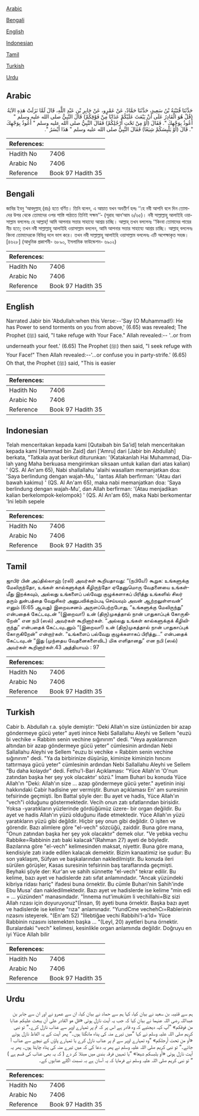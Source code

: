 [Arabic](#arabic)

[Bengali](#bengali)

[English](#english)

[Indonesian](#indonesian)

[Tamil](#tamil)

[Turkish](#turkish)

[Urdu](#urdu)

## Arabic


<div dir="rtl" lang="ar" style={{fontSize:'larger',backgroundColor:'#f8f9fa',padding:20}}>
حَدَّثَنَا قُتَيْبَةُ بْنُ سَعِيدٍ، حَدَّثَنَا حَمَّادٌ، عَنْ عَمْرٍو، عَنْ جَابِرِ بْنِ عَبْدِ اللَّهِ، قَالَ لَمَّا نَزَلَتْ هَذِهِ الآيَةُ ‏(‏قُلْ هُوَ الْقَادِرُ عَلَى أَنْ يَبْعَثَ عَلَيْكُمْ عَذَابًا مِنْ فَوْقِكُمْ‏)‏ قَالَ النَّبِيُّ صلى الله عليه وسلم ‏"‏ أَعُوذُ بِوَجْهِكَ ‏"‏‏.‏ فَقَالَ ‏(‏أَوْ مِنْ تَحْتِ أَرْجُلِكُمْ‏)‏ فَقَالَ النَّبِيُّ صلى الله عليه وسلم ‏"‏ أَعُوذُ بِوَجْهِكَ ‏"‏‏.‏ قَالَ ‏(‏أَوْ يَلْبِسَكُمْ شِيَعًا‏)‏ فَقَالَ النَّبِيُّ صلى الله عليه وسلم ‏"‏ هَذَا أَيْسَرُ ‏"‏‏.‏
</div>
<div style={{backgroundColor:'#f8f9fa',padding:20, marginBottom: 10}}><table> <thead> <tr> <th>References:</th> <th></th> </tr> </thead> <tbody><tr><td>Hadith No</td><td>7406</td></tr><tr><td>Arabic No</td><td>7406</td></tr><tr><td>Reference</td><td>Book 97 Hadith 35</td></tr></tbody></table></div>

## Bengali


<div dir="ltr" lang="bn" style={{fontSize:'larger',backgroundColor:'#f8f9fa',padding:20}}>
জাবির ইবনু ‘আবদুল্লাহ্ (রাঃ) হতে বর্ণিত। তিনি বলেন, এ আয়াত যখন অবতীর্ণ হলঃ ‘‘হে নবী আপনি বলে দিন তোমাদের উপর থেকে তোমাদের ওপর শাস্তি পাঠাতে তিনিই সক্ষম’’- (সূরাহ আন‘আম ৬/৬৫)। নবী সাল্লাল্লাহু আলাইহি ওয়াসাল্লাম বললেনঃ হে আল্লাহ্! আমি আপনার সত্তার সাহায্যে আশ্রয় চাচ্ছি। আল্লাহ্ তখন বললেনঃ ‘‘কিংবা তোমাদের পায়ের নীচ হতে; তখন নবী সাল্লাল্লাহু আলাইহি ওয়াসাল্লাম বললেন, আমি আপনার সত্তার সাহায্যে আশ্রয় চাচ্ছি। আল্লাহ্ বললেনঃ কিংবা তোমাদেরকে বিভিন্ন দলে ভাগ করে। তখন নবী সাল্লাল্লাহু আলাইহি ওয়াসাল্লাম বললেনঃ এটি অপেক্ষাকৃত সহজ। [৪৬২৮] (আধুনিক প্রকাশনী- ৬৮৯০, ইসলামিক ফাউন্ডেশন- ৬৯০২)
</div>
<div style={{backgroundColor:'#f8f9fa',padding:20, marginBottom: 10}}><table> <thead> <tr> <th>References:</th> <th></th> </tr> </thead> <tbody><tr><td>Hadith No</td><td>7406</td></tr><tr><td>Arabic No</td><td>7406</td></tr><tr><td>Reference</td><td>Book 97 Hadith 35</td></tr></tbody></table></div>

## English


<div dir="ltr" lang="en" style={{fontSize:'larger',backgroundColor:'#f8f9fa',padding:20}}>
Narrated Jabir bin 'Abdullah:when this Verse:--'Say (O Muhammad!): He has Power to send torments on you from above,' (6.65) was revealed; The Prophet (ﷺ) said, "I take refuge with Your Face." Allah revealed:-- '..or from underneath your feet.' (6.65) The Prophet (ﷺ) then said, "I seek refuge with Your Face!" Then Allah revealed:--'...or confuse you in party-strife.' (6.65) Oh that, the Prophet (ﷺ) said, "This is easier
</div>
<div style={{backgroundColor:'#f8f9fa',padding:20, marginBottom: 10}}><table> <thead> <tr> <th>References:</th> <th></th> </tr> </thead> <tbody><tr><td>Hadith No</td><td>7406</td></tr><tr><td>Arabic No</td><td>7406</td></tr><tr><td>Reference</td><td>Book 97 Hadith 35</td></tr></tbody></table></div>

## Indonesian


<div dir="ltr" lang="id" style={{fontSize:'larger',backgroundColor:'#f8f9fa',padding:20}}>
Telah menceritakan kepada kami [Qutaibah bin Sa'id] telah menceritakan kepada kami [Hammad bin Zaid] dari ['Amru] dari [Jabir bin Abdullah] berkata, "Tatkala ayat berikut diturunkan: '(Katakanlah Hai Muhammad, Dia-lah yang Maha berkuasa mengirimkan siksaan untuk kalian dari atas kalian) ' (QS. Al An'am 65), Nabi shallallahu 'alaihi wasallam memanjatkan doa: 'Saya berlindung dengan wajah-Mu, ' lantas Allah berfirman: '(Atau dari bawah kakimu) ' (QS. Al An'am 65), maka nabi memanjatkan doa: 'Saya berlindung dengan wajah-Mu', dan Allah berfirman: '(Atau menjadikan kalian berkelompok-kelompok) ' (QS. Al An'am 65), maka Nabi berkomentar 'Ini lebih sepele
</div>
<div style={{backgroundColor:'#f8f9fa',padding:20, marginBottom: 10}}><table> <thead> <tr> <th>References:</th> <th></th> </tr> </thead> <tbody><tr><td>Hadith No</td><td>7406</td></tr><tr><td>Arabic No</td><td>7406</td></tr><tr><td>Reference</td><td>Book 97 Hadith 35</td></tr></tbody></table></div>

## Tamil


<div dir="ltr" lang="ta" style={{fontSize:'larger',backgroundColor:'#f8f9fa',padding:20}}>
ஜாபிர் பின் அப்தில்லாஹ் (ரலி) அவர்கள் கூறியதாவது: “(நபியே!) கூறுக: உங்களுக்கு மேலிருந்தோ, உங்கள் கால்களுக்குக் கீழிருந்தோ ஏதேனுமொரு வேதனையை உங்கள்மீது இறக்கவும், அல்லது உங்களைப் பல்வேறு குழுக்களாகப் பிரித்து உங்களில் சிலர் தரும் துன்பத்தை வேறுசிலர் அனுபவிக்கும்படி செய்யவும் அவன் ஆற்றலுள்ளவன்” எனும் (6:65 ஆவது) இறைவசனம் அருளப்பெற்றபோது, “உங்களுக்கு மேலிருந்து” என்பதைக் கேட்டவுடன் “(இறைவா!) உன் (திரு)முகத்தால் நான் பாதுகாப்புக் கோருகிறேன்” என நபி (ஸல்) அவர்கள் கூறினார்கள். “அல்லது உங்கள் கால்களுக்குக் கீழிலிருந்து” என்பதைக் கேட்டவுடனும் “(இறைவா!) உன் (திரு)முகத்தால் நான் பாதுகாப்புக் கோருகிறேன்” என்றார்கள். “உங்களைப் பல்வேறு குழுக்களாகப் பிரித்து...” என்பதைக் கேட்டவுடன் “இது (முந்தைய வேதனைகளைவிட) மிக எளிதானது” என நபி (ஸல்) அவர்கள் கூறினார்கள்.43 அத்தியாயம் : 97
</div>
<div style={{backgroundColor:'#f8f9fa',padding:20, marginBottom: 10}}><table> <thead> <tr> <th>References:</th> <th></th> </tr> </thead> <tbody><tr><td>Hadith No</td><td>7406</td></tr><tr><td>Arabic No</td><td>7406</td></tr><tr><td>Reference</td><td>Book 97 Hadith 35</td></tr></tbody></table></div>

## Turkish


<div dir="ltr" lang="tr" style={{fontSize:'larger',backgroundColor:'#f8f9fa',padding:20}}>
Cabir b. Abdullah r.a. şöyle demiştir: "Deki Allah'ın size üstünüzden bir azap göndermeye gücü yeter" ayeti inince Nebi Sallallahu Aleyhi ve Sellem "euzü bi vechike = Rabbim senin vechine sığınırım" dedi. "Veya ayaklarınızın altından bir azap göndermeye gücü yeter" cümlesinin ardından Nebi Sallallahu Aleyhi ve Sellem "euzu bi vechike = Rabbim senin vechine sığınırım" dedi. "Ya da birbirinize düşürüp, kiminize kiminizin hıncını tattırmaya gücü yeter" cümlesinin ardından Nebi Sallallahu Aleyhi ve Sellem "Bu daha kolaydır" dedi. Fethu'l-Bari Açıklaması: "Yüce Allah'ın 'O'nun zatından başka her şey yok olacaktır' sözü." İmam Buhari bu konuda Yüce Allah'ın "Deki: Allah'ın size ... azap göndermeye gücü yeter." ayetinin inişi hakkındaki Cabir hadisine yer vermiştir. Bunun açıklaması En' am suresinin tefsirinde geçmişti. İbn Battal şöyle der: Bu ayet ve hadis, Yüce Allah'ın "vech"i olduğunu göstermektedir. Vecih onun zatı sıfatlarından birisidir. Yoksa -yaratıkların yüzlerinde gördüğümüz üzere- bir organ değildir. Bu ayet ve hadis Allah'ın yüzü olduğunu ifade etmektedir. Yüce Allah'ın yüzü yaratıkların yüzü gibi değildir. Hiçbir şey onun gibi değildir. O işiten ve görendir. Bazı alimlere göre "el-vech" sözcüğü, zaiddir. Buna göre mana, "Onun zatından başka her şey yok olacaktır" demek olur. "Ve yebka vechu Rabbike=Rabbinin zatı baki kalacak"(Rahman 27) ayeti de böyledir. Bazılarına göre "el-vech" kelimesinden maksat, niyettir. Buna göre mana, kendisiyle zatı irade edilen kalacak demektir. Bizim kanaatimiz ise şudur: Bu son yaklaşım, Süfyan ve başkalarından nakledilmiştir. Bu konuda ileri sürülen görüşler, Kasas suresinin tefsirinin baş taraflarında geçmişti. Beyhaki şöyle der: Kur'an ve sahih sünnette "el-vech" tekrar edilir. Bu kelime, bazı ayet ve hadislerde zatı sıfat anlamındadır. "Ancak yüzündeki kibriya ridası hariç" ifadesi buna örnektir. Bu cümle Buhari'nin Sahih'inde Ebu Musa' dan nakledilmektedir. Bazı ayet ve hadislerde ise kelime "min edi = ... yüzünden" manasındadır. "İnnema nut'imuküm li vechillahi=Biz sizi Allah rızası için doyuruyoruz"(İnsan, 9) ayeti buna örnektir. Başka bazı ayet ve hadislerde ise kelime "rıza" anlamınadır. "YurıdCme vechehCı=Rablerinin rızasını isteyerek. "(En'am 52) "İllebtiğae vechi Rabbihi'l-a'ld= Yüce Rabbinin rızasını istemekten başka ... "(LeyI, 20) ayetleri buna örnektir. Buralardaki "vech" kelimesi, kesinlikle organ anlamında değildir. Doğruyu en iyi Yüce Allah bilir
</div>
<div style={{backgroundColor:'#f8f9fa',padding:20, marginBottom: 10}}><table> <thead> <tr> <th>References:</th> <th></th> </tr> </thead> <tbody><tr><td>Hadith No</td><td>7406</td></tr><tr><td>Arabic No</td><td>7406</td></tr><tr><td>Reference</td><td>Book 97 Hadith 35</td></tr></tbody></table></div>

## Urdu


<div dir="rtl" lang="ur" style={{fontSize:'larger',backgroundColor:'#f8f9fa',padding:20}}>
ہم سے قتیبہ بن سعید نے بیان کیا، کہا ہم سے حماد نے بیان کیا، ان سے عمرو نے اور ان سے جابر بن عبداللہ رضی اللہ عنہما نے بیان کیا کہ جب یہ آیت نازل ہوئی «قل هو القادر على أن يبعث عليكم عذابا من فوقكم‏» ”آپ کہہ دیجئیے کہ وہ قادر ہے اس پر کہ تم پر تمہارے اوپر سے عذاب نازل کرے۔“ تو نبی کریم صلی اللہ علیہ وسلم نے کہا ”میں تیرے منہ کی پناہ مانگتا ہوں۔“ پھر آیت کے یہ الفاظ نازل ہوئے «أو من تحت أرجلكم‏» ”وہ تمہارے اوپر سے تم پر عذاب نازل کرے یا تمہارے پاؤں کے نیچے سے عذاب آ جائے۔“ تو نبی کریم صلی اللہ علیہ وسلم نے پھر یہ دعا کی کہ میں تیرے منہ کی پناہ چاہتا ہوں۔ پھر یہ آیت نازل ہوئی «أو يلبسكم شيعا‏» ”یا تمہیں فرقہ بندی میں مبتلا کر دے ( کہ یہ بھی عذاب کی قسم ہے ) “ تو نبی کریم صلی اللہ علیہ وسلم نے فرمایا کہ یہ آسان ہے بہ نسبت اگلے عذابوں کے۔
</div>
<div style={{backgroundColor:'#f8f9fa',padding:20, marginBottom: 10}}><table> <thead> <tr> <th>References:</th> <th></th> </tr> </thead> <tbody><tr><td>Hadith No</td><td>7406</td></tr><tr><td>Arabic No</td><td>7406</td></tr><tr><td>Reference</td><td>Book 97 Hadith 35</td></tr></tbody></table></div>
